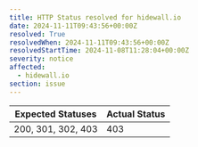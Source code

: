 ```yaml
---
title: HTTP Status resolved for hidewall.io
date: 2024-11-11T09:43:56+00:00Z
resolved: True
resolvedWhen: 2024-11-11T09:43:56+00:00Z
resolvedStartTime: 2024-11-08T11:28:04+00:00Z
severity: notice
affected:
  - hidewall.io
section: issue
---
```


| Expected Statuses | Actual Status  |
|-------------------|----------------|
| 200, 301, 302, 403 | 403 |
